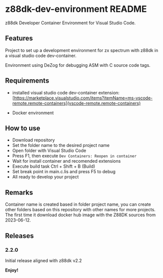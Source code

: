 # z88dk-dev-environment README

z88dk Developer Container Environment for Visual Studio Code.

## Features

Project to set up a development environment for zx spectrum with z88dk in a visual studio code dev-container.

Environment using DeZog for debugging ASM with C source code tags.

## Requirements

- installed visual studio code dev-container extension:
  [https://marketplace.visualstudio.com/items?itemName=ms-vscode-remote.remote-containers](vscode-remote.remote-containers)

- Docker environment

## How to use

- Download repository
- Set the folder name to the desired project name
- Open folder with Visual Studio Code
- Press F1, then execute `Dev Containers: Reopen in container`
- Wait for install container and recomended extensions
- Execute build task Ctrl + Shift + B (Build)
- Set break point in main.c.lis and press F5 to debug
- All ready to develop your project

## Remarks

Container name is created based in folder project name, you can create other folders based on this repository with other names for more projects.
The first time it download docker hub image with the Z88DK sources from 2023-06-12.

## Releases

### 2.2.0

Initial release aligned with z88dk v2.2

**Enjoy!**
